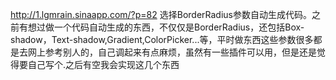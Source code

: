 http://1.lgmrain.sinaapp.com/?p=82  选择BorderRadius参数自动生成代码。之前有想过做一个代码自动生成的东西，不仅仅是BorderRadius，还包括Box-shadow，Text-shadow,Gradient,ColorPicker...等，平时做东西这些参数很多都是去网上参考别人的，自己调起来有点麻烦，虽然有一些插件可以用，但是还是觉得要自己写个.之后有空我会实现这几个东西
